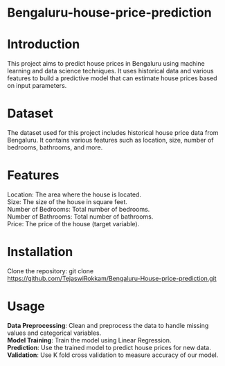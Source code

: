 # Bengaluru-house-price-prediction
# Introduction
This project aims to predict house prices in Bengaluru using machine learning and data science techniques. It uses historical data and various features to build a predictive model that can estimate house prices based on input parameters.

# Dataset
The dataset used for this project includes historical house price data from Bengaluru. It contains various features such as location, size, number of bedrooms, bathrooms, and more.

# Features
Location: The area where the house is located.<br>
Size: The size of the house in square feet.<br>
Number of Bedrooms: Total number of bedrooms.<br>
Number of Bathrooms: Total number of bathrooms.<br>
Price: The price of the house (target variable).

# Installation
Clone the repository:
git clone https://github.com/TejaswiRokkam/Bengaluru-House-price-prediction.git

# Usage
**Data Preprocessing**:
Clean and preprocess the data to handle missing values and categorical variables.<br>
**Model Training**:
Train the model using Linear Regression.<br>
**Prediction**:
Use the trained model to predict house prices for new data.<br>
**Validation**:
Use K fold cross validation to measure accuracy of our model.<br>
